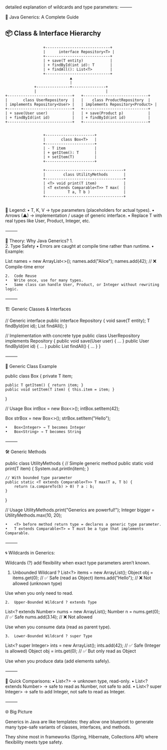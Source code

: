 detailed explanation of wildcards and type parameters:
⸻

🚀 Java Generics: A Complete Guide

## 📦 Class & Interface Hierarchy

```text
                 +-----------------------------+
                 |      interface Repository<T> |
                 +-----------------------------+
                 | + save(T entity)            |
                 | + findById(int id): T       |
                 | + findAll(): List<T>        |
                 +-----------------------------+
                             ▲
                             |
             +---------------+---------------+
             |                               |
+-----------------------------+   +-----------------------------+
|       class UserRepository  |   |    class ProductRepository  |
| implements Repository<User> |   | implements Repository<Product> |
+-----------------------------+   +-----------------------------+
| + save(User user)           |   | + save(Product p)           |
| + findById(int id)          |   | + findById(int id)          |
+-----------------------------+   +-----------------------------+


                 +----------------------+
                 |       class Box<T>   |
                 +----------------------+
                 | - T item             |
                 | + getItem(): T       |
                 | + setItem(T)         |
                 +----------------------+

                 +-----------------------------------+
                 |        class UtilityMethods       |
                 +-----------------------------------+
                 | <T> void print(T item)            |
                 | <T extends Comparable<T>> T max(  |
                 |          T a, T b )               |
                 +-----------------------------------+
                 
```

📘 Legend:
•	T, K, V → type parameters (placeholders for actual types).
•	Arrows (▲) → implementation / usage of generic interface.
•	Replace T with real types like User, Product, Integer, etc.

⸻

📖 Theory: Why Java Generics?
1.	
2. Type Safety
•	Errors are caught at compile time rather than runtime.
•	Example:

List<String> names = new ArrayList<>();
names.add("Alice");
names.add(42);  // ❌ Compile-time error

	2.	Code Reuse
	•	Write once, use for many types.
	•	Same class can handle User, Product, or Integer without rewriting logic.

⸻

🏗️ Generic Classes & Interfaces

// Generic interface
public interface Repository<T> {
void save(T entity);
T findById(int id);
List<T> findAll();
}

// Implementation with concrete type
public class UserRepository implements Repository<User> {
public void save(User user) { ... }
public User findById(int id) { ... }
public List<User> findAll() { ... }
}

⸻

🎁 Generic Class Example

public class Box<T> {
private T item;

    public T getItem() { return item; }
    public void setItem(T item) { this.item = item; }
}

// Usage
Box<Integer> intBox = new Box<>();
intBox.setItem(42);

Box<String> strBox = new Box<>();
strBox.setItem("Hello");

	•	Box<Integer> → T becomes Integer
	•	Box<String> → T becomes String

⸻

🛠️ Generic Methods

public class UtilityMethods {
// Simple generic method
public static <T> void print(T item) {
System.out.println(item);
}

    // With bounded type parameter
    public static <T extends Comparable<T>> T max(T a, T b) {
        return (a.compareTo(b) > 0) ? a : b;
    }
}

// Usage
UtilityMethods.print("Generics are powerful!");
Integer bigger = UtilityMethods.max(10, 20);

	•	<T> before method return type = declares a generic type parameter.
	•	T extends Comparable<T> = T must be a type that implements Comparable.

⸻

🌀 Wildcards in Generics:

Wildcards (?) add flexibility when exact type parameters aren’t known.

1.	Unbounded Wildcard ?
List<?> items = new ArrayList<String>();
Object obj = items.get(0);   // ✅ Safe (read as Object)
items.add("Hello");          // ❌ Not allowed (unknown type)

Use when you only need to read.

	2.	Upper-Bounded Wildcard ? extends Type

List<? extends Number> nums = new ArrayList<Integer>();
Number n = nums.get(0);   // ✅ Safe
nums.add(3.14);           // ❌ Not allowed

Use when you consume data (read as parent type).

	3.	Lower-Bounded Wildcard ? super Type

List<? super Integer> ints = new ArrayList<Number>();
ints.add(42);            // ✅ Safe (Integer is allowed)
Object obj = ints.get(0); // ✅ But only read as Object

Use when you produce data (add elements safely).

⸻

🧩 Quick Comparisons:
•	List<?> → unknown type, read-only.
•	List<? extends Number> → safe to read as Number, not safe to add.
•	List<? super Integer> → safe to add Integer, not safe to read as Integer.

⸻

🌐 Big Picture

Generics in Java are like templates: they allow one blueprint to generate many type-safe variants of classes, 
interfaces, and methods. 

They shine most in frameworks (Spring, Hibernate, Collections API) where flexibility meets type safety.
